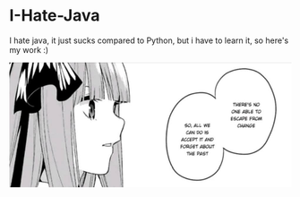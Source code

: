 # I-Hate-Java
I hate java, it just sucks compared to Python, but i have to learn it, so here's my work :)

![alt text](https://github.com/Mikaelatomato/I-Hate-Java/blob/master/37892005_688007021552832_5376250438326681600_n.jpg?raw=true)
